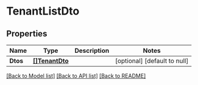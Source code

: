 # TenantListDto

## Properties
Name | Type | Description | Notes
------------ | ------------- | ------------- | -------------
**Dtos** | [**[]TenantDto**](TenantDto.md) |  | [optional] [default to null]

[[Back to Model list]](../README.md#documentation-for-models) [[Back to API list]](../README.md#documentation-for-api-endpoints) [[Back to README]](../README.md)

